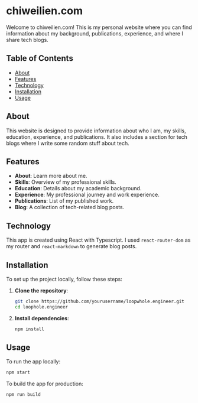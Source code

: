 # chiweilien.com

Welcome to chiweilien.com! This is my personal website where you can find information about my background, publications, experience, and where I share tech blogs.

## Table of Contents

- [About](#about)
- [Features](#features)
- [Technology](#technology)
- [Installation](#installation)
- [Usage](#usage)

## About

This website is designed to provide information about who I am, my skills, education, experience, and publications. It also includes a section for tech blogs where I write some random stuff about tech.

## Features

- **About**: Learn more about me.
- **Skills**: Overview of my professional skills.
- **Education**: Details about my academic background.
- **Experience**: My professional journey and work experience.
- **Publications**: List of my published work.
- **Blog**: A collection of tech-related blog posts.

## Technology

This app is created using React with Typescript. I used `react-router-dom` as my router and `react-markdown` to generate blog posts.

## Installation

To set up the project locally, follow these steps:

1. **Clone the repository**:

   ```bash
   git clone https://github.com/yourusername/loopwhole.engineer.git
   cd loophole.engineer
   ```

2. **Install dependencies**:
   ```bash
   npm install
   ```

## Usage

To run the app locally:

```bash
npm start
```

To build the app for production:

```bash
npm run build
```

